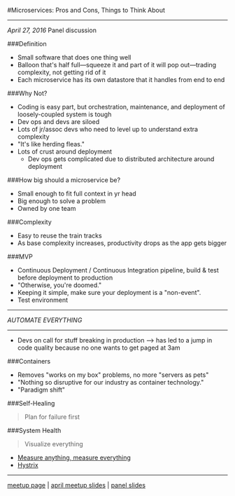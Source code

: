 #Microservices: Pros and Cons, Things to Think About
* * *
_April 27, 2016_ Panel discussion

###Definition
- Small software that does one thing well
- Balloon that's half full&mdash;squeeze it and part of it will pop out&mdash;trading complexity, not getting rid of it
- Each microservice has its own datastore that it handles from end to end


###Why Not?
- Coding is easy part, but orchestration, maintenance, and deployment of loosely-coupled system is tough
- Dev ops and devs are siloed
- Lots of jr/assoc devs who need to level up to understand extra complexity
- "It's like herding fleas."
- Lots of crust around deployment
	- Dev ops gets complicated due to distributed architecture around deployment


###How big should a microservice be?
- Small enough to fit full context in yr head
- Big enough to solve a problem
- Owned by one team

###Complexity
- Easy to reuse the train tracks
- As base complexity increases, productivity drops as the app gets bigger

###MVP
- Continuous Deployment / Continuous Integration pipeline, build & test before deployment to production
- "Otherwise, you're doomed."
- Keeping it simple, make sure your deployment is a "non-event".
- Test environment

- - -

_AUTOMATE EVERYTHING_

- - -

- Devs on call for stuff breaking in production --> has led to a jump in code quality because no one wants to get paged at 3am

###Containers
- Removes "works on my box" problems, no more "servers as pets"
- "Nothing so disruptive for our industry as container technology."
- "Paradigm shift"

###Self-Healing

>Plan for failure first

###System Health

>Visualize everything

- [Measure anything, measure everything](https://codeascraft.com/2011/02/15/measure-anything-measure-everything)
- [Hystrix](https://github.com/Netflix/Hystrix)

- - -

[meetup page](http://www.meetup.com/bleeding-edge-web/events/230173731)
|
[april meetup slides](https://edgeatx.github.io/slides/2016/04-apr)
|
[panel slides](http://www.slideshare.net/asiemer/microservices-prosandconsdark)
